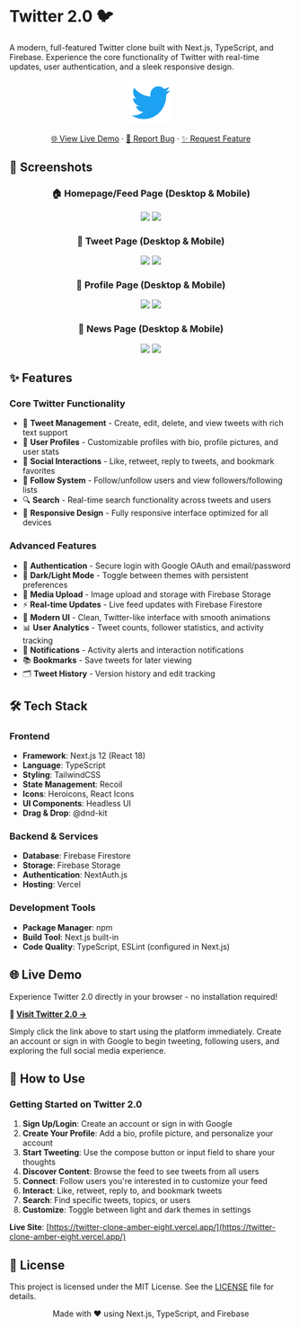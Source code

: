 # Twitter 2.0 🐦

A modern, full-featured Twitter clone built with Next.js, TypeScript, and Firebase. Experience the core functionality of Twitter with real-time updates, user authentication, and a sleek responsive design.

<div align="center">
  <a href="https://twitter-clone-amber-eight.vercel.app/">
    <img src="./public/assets/twitter-logo.svg" alt="Twitter 2.0 Logo" width="80" height="80">
  </a>

  <p align="center">
    <a href="https://twitter-clone-amber-eight.vercel.app/">🌐 View Live Demo</a>
    ·
    <a href="https://github.com/curlos/twitter-2.0/issues">🐛 Report Bug</a>
    ·
    <a href="https://github.com/curlos/twitter-2.0/issues">✨ Request Feature</a>
  </p>
</div>

## 📱 Screenshots

<div align="center">

### 🏠 Homepage/Feed Page (Desktop & Mobile)
<img src="https://github.com/user-attachments/assets/42086562-1e11-41c9-9dce-79485b515c84" height="250" /> <img src="https://github.com/user-attachments/assets/2d6f9e1b-ecb3-40b8-8289-09e220648a3c" height="250" />

### 💬 Tweet Page (Desktop & Mobile)
<img src="https://github.com/user-attachments/assets/c94f6efe-e2fe-49ac-9053-679c9b46403e" height="250" /> <img src="https://github.com/user-attachments/assets/982ae6a3-af1e-436e-b8ee-6be7b62991d4" height="250" />

### 👤 Profile Page (Desktop & Mobile)
<img src="https://github.com/user-attachments/assets/7755230c-c097-4433-bd6d-e2564bd7a754" height="250" /> <img src="https://github.com/user-attachments/assets/e06f3dfc-0420-4438-88af-920460eda924" height="250" />

### 📰 News Page (Desktop & Mobile)
<img src="https://github.com/user-attachments/assets/45a78737-351b-4191-9a97-0eb67da3ef35" height="250" /> <img src="https://github.com/user-attachments/assets/6dff0460-dc30-4011-ad2c-f9b0daf9d0ce" height="250" />

</div>

## ✨ Features

### Core Twitter Functionality
- 📝 **Tweet Management** - Create, edit, delete, and view tweets with rich text support
- 👤 **User Profiles** - Customizable profiles with bio, profile pictures, and user stats
- 🔄 **Social Interactions** - Like, retweet, reply to tweets, and bookmark favorites
- 👥 **Follow System** - Follow/unfollow users and view followers/following lists
- 🔍 **Search** - Real-time search functionality across tweets and users
- 📱 **Responsive Design** - Fully responsive interface optimized for all devices

### Advanced Features
- 🔐 **Authentication** - Secure login with Google OAuth and email/password
- 🌙 **Dark/Light Mode** - Toggle between themes with persistent preferences
- 📸 **Media Upload** - Image upload and storage with Firebase Storage
- ⚡ **Real-time Updates** - Live feed updates with Firebase Firestore
- 🎨 **Modern UI** - Clean, Twitter-like interface with smooth animations
- 📊 **User Analytics** - Tweet counts, follower statistics, and activity tracking
- 🔔 **Notifications** - Activity alerts and interaction notifications
- 📚 **Bookmarks** - Save tweets for later viewing
- 🗂️ **Tweet History** - Version history and edit tracking

## 🛠️ Tech Stack

### Frontend
- **Framework**: Next.js 12 (React 18)
- **Language**: TypeScript
- **Styling**: TailwindCSS
- **State Management**: Recoil
- **Icons**: Heroicons, React Icons
- **UI Components**: Headless UI
- **Drag & Drop**: @dnd-kit

### Backend & Services
- **Database**: Firebase Firestore
- **Storage**: Firebase Storage
- **Authentication**: NextAuth.js
- **Hosting**: Vercel

### Development Tools
- **Package Manager**: npm
- **Build Tool**: Next.js built-in
- **Code Quality**: TypeScript, ESLint (configured in Next.js)

## 🌐 Live Demo

Experience Twitter 2.0 directly in your browser - no installation required!

**🚀 [Visit Twitter 2.0 →](https://twitter-clone-amber-eight.vercel.app/)**

Simply click the link above to start using the platform immediately. Create an account or sign in with Google to begin tweeting, following users, and exploring the full social media experience.

## 🎯 How to Use

### Getting Started on Twitter 2.0

1. **Sign Up/Login**: Create an account or sign in with Google
2. **Create Your Profile**: Add a bio, profile picture, and personalize your account
3. **Start Tweeting**: Use the compose button or input field to share your thoughts
4. **Discover Content**: Browse the feed to see tweets from all users
5. **Connect**: Follow users you're interested in to customize your feed
6. **Interact**: Like, retweet, reply to, and bookmark tweets
7. **Search**: Find specific tweets, topics, or users
8. **Customize**: Toggle between light and dark themes in settings

**Live Site**: [https://twitter-clone-amber-eight.vercel.app/](https://twitter-clone-amber-eight.vercel.app/)

## 📝 License

This project is licensed under the MIT License. See the [LICENSE](LICENSE) file for details.

<div align="center">
  Made with ❤️ using Next.js, TypeScript, and Firebase
</div>
